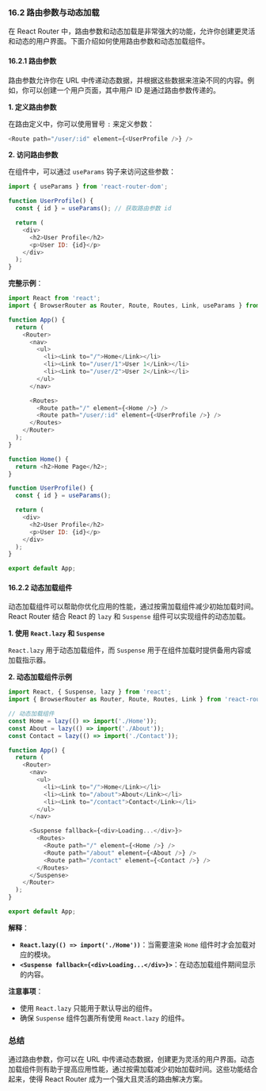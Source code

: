 ### 16.2 路由参数与动态加载

在 React Router 中，路由参数和动态加载是非常强大的功能，允许你创建更灵活和动态的用户界面。下面介绍如何使用路由参数和动态加载组件。

#### 16.2.1 路由参数

路由参数允许你在 URL 中传递动态数据，并根据这些数据来渲染不同的内容。例如，你可以创建一个用户页面，其中用户 ID 是通过路由参数传递的。

**1. 定义路由参数**

在路由定义中，你可以使用冒号 `:` 来定义参数：
```javascript
<Route path="/user/:id" element={<UserProfile />} />
```

**2. 访问路由参数**

在组件中，可以通过 `useParams` 钩子来访问这些参数：
```javascript
import { useParams } from 'react-router-dom';

function UserProfile() {
  const { id } = useParams(); // 获取路由参数 id

  return (
    <div>
      <h2>User Profile</h2>
      <p>User ID: {id}</p>
    </div>
  );
}
```

**完整示例**：
```javascript
import React from 'react';
import { BrowserRouter as Router, Route, Routes, Link, useParams } from 'react-router-dom';

function App() {
  return (
    <Router>
      <nav>
        <ul>
          <li><Link to="/">Home</Link></li>
          <li><Link to="/user/1">User 1</Link></li>
          <li><Link to="/user/2">User 2</Link></li>
        </ul>
      </nav>

      <Routes>
        <Route path="/" element={<Home />} />
        <Route path="/user/:id" element={<UserProfile />} />
      </Routes>
    </Router>
  );
}

function Home() {
  return <h2>Home Page</h2>;
}

function UserProfile() {
  const { id } = useParams();

  return (
    <div>
      <h2>User Profile</h2>
      <p>User ID: {id}</p>
    </div>
  );
}

export default App;
```

#### 16.2.2 动态加载组件

动态加载组件可以帮助你优化应用的性能，通过按需加载组件减少初始加载时间。React Router 结合 React 的 `lazy` 和 `Suspense` 组件可以实现组件的动态加载。

**1. 使用 `React.lazy` 和 `Suspense`**

`React.lazy` 用于动态加载组件，而 `Suspense` 用于在组件加载时提供备用内容或加载指示器。

**2. 动态加载组件示例**

```javascript
import React, { Suspense, lazy } from 'react';
import { BrowserRouter as Router, Route, Routes, Link } from 'react-router-dom';

// 动态加载组件
const Home = lazy(() => import('./Home'));
const About = lazy(() => import('./About'));
const Contact = lazy(() => import('./Contact'));

function App() {
  return (
    <Router>
      <nav>
        <ul>
          <li><Link to="/">Home</Link></li>
          <li><Link to="/about">About</Link></li>
          <li><Link to="/contact">Contact</Link></li>
        </ul>
      </nav>

      <Suspense fallback={<div>Loading...</div>}>
        <Routes>
          <Route path="/" element={<Home />} />
          <Route path="/about" element={<About />} />
          <Route path="/contact" element={<Contact />} />
        </Routes>
      </Suspense>
    </Router>
  );
}

export default App;
```

**解释**：
- **`React.lazy(() => import('./Home'))`**：当需要渲染 `Home` 组件时才会加载对应的模块。
- **`<Suspense fallback={<div>Loading...</div>}>`**：在动态加载组件期间显示的内容。

**注意事项**：
- 使用 `React.lazy` 只能用于默认导出的组件。
- 确保 `Suspense` 组件包裹所有使用 `React.lazy` 的组件。

### 总结

通过路由参数，你可以在 URL 中传递动态数据，创建更为灵活的用户界面。动态加载组件则有助于提高应用性能，通过按需加载减少初始加载时间。这些功能结合起来，使得 React Router 成为一个强大且灵活的路由解决方案。